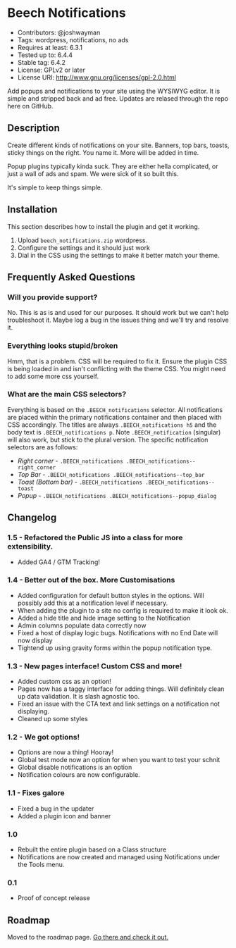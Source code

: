 # Beech Notifications

- Contributors: @joshwayman
- Tags: wordpress, notifications, no ads
- Requires at least: 6.3.1
- Tested up to: 6.4.4
- Stable tag: 6.4.2
- License: GPLv2 or later
- License URI: http://www.gnu.org/licenses/gpl-2.0.html

Add popups and notifications to your site using the WYSIWYG editor. It is simple and stripped back and ad free. Updates are relased through the repo here on GitHub.

## Description 

Create different kinds of notifications on your site. Banners, top bars, toasts, sticky things on the right. You name it. More will be added in time.

Popup plugins typically kinda suck. They are either hella complicated, or just a wall of ads and spam. We were sick of it so built this.

It's simple to keep things simple. 

## Installation

This section describes how to install the plugin and get it working.

1. Upload `beech_notifications.zip` wordpress.
2. Configure the settings and it should just work
3. Dial in the CSS using the settings to make it better match your theme.

## Frequently Asked Questions

### Will you provide support?

No. This is as is and used for our purposes. It should work but we can't help troubleshoot it. Maybe log a bug in the issues thing and we'll try and resolve it.


### Everything looks stupid/broken

Hmm, that is a problem. CSS will be required to fix it. Ensure the plugin CSS is being loaded in and isn't conflicting with the theme CSS. You might need to add some more css yourself.

### What are the main CSS selectors?

Everything is based on the `.BEECH_notifications` selector. All notifications are placed within the primary notifications container and then placed with CSS accordingly. The titles are always `.BEECH_notifications h5` and the body text is `.BEECH_notifications p`. Note `.BEECH_notification` (singular) will also work, but stick to the plural version. The specific notification selectors are as follows:

- *Right corner* - `.BEECH_notifications .BEECH_notifications--right_corner`
- *Top Bar* - `.BEECH_notifications .BEECH_notifications--top_bar`
- *Toast (Bottom bar)* - `.BEECH_notifications .BEECH_notifications--toast`
- *Popup* - `.BEECH_notifications .BEECH_notifications--popup_dialog`


## Changelog 

### 1.5 - Refactored the Public JS into a class for more extensibility.
* Added GA4 / GTM Tracking!

### 1.4 - Better out of the box. More Customisations
* Added configuration for default button styles in the options. Will possibly add this at a notification level if necessary.
* When adding the plugin to a site no config is required to make it look ok.
* Added a hide title and hide image setting to the Notification
* Admin columns populate data correctly now
* Fixed a host of display logic bugs. Notifications with no End Date will now display
* Tightend up using gravity forms within the popup notification type.


### 1.3 - New pages interface! Custom CSS and more!
 * Added custom css as an option!
 * Pages now has a taggy interface for adding things. Will definitely clean up data validation. It is slash agnostic too.
 * Fixed an issue with the CTA text and link settings on a notification not displaying.
 * Cleaned up some styles

### 1.2 - We got options!
* Options are now a thing! Hooray!
* Global test mode now an option for when you want to test your schnit
* Global disable notifications is an option
* Notification colours are now configurable.

### 1.1 - Fixes galore
* Fixed a bug in the updater
* Added a plugin icon and banner

### 1.0
* Rebuilt the entire plugin based on a Class structure
* Notifications are now created and managed using Notifications under the Tools menu.

### 0.1
* Proof of concept release

## Roadmap

Moved to the roadmap page. [Go there and check it out.](https://github.com/BeechAgency/beech_notifications/blob/main/docs/ROADMAP.md)
